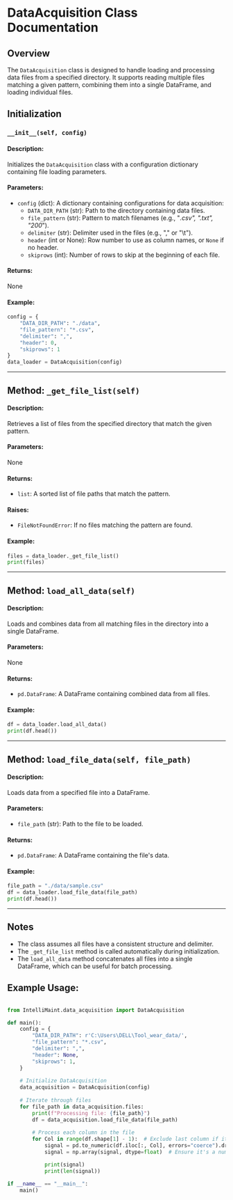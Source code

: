 # DataAcquisition Class Documentation

## Overview
The `DataAcquisition` class is designed to handle loading and processing data files from a specified directory. It supports reading multiple files matching a given pattern, combining them into a single DataFrame, and loading individual files.

## Initialization

### `__init__(self, config)`
#### Description:
Initializes the `DataAcquisition` class with a configuration dictionary containing file loading parameters.

#### Parameters:
- `config` (dict): A dictionary containing configurations for data acquisition:
  - `DATA_DIR_PATH` (str): Path to the directory containing data files.
  - `file_pattern` (str): Pattern to match filenames (e.g., "*.csv", ".txt", "200*").
  - `delimiter` (str): Delimiter used in the files (e.g., "," or "\t").
  - `header` (int or None): Row number to use as column names, or `None` if no header.
  - `skiprows` (int): Number of rows to skip at the beginning of each file.

#### Returns:
None

#### Example:
```python
config = {
    "DATA_DIR_PATH": "./data",
    "file_pattern": "*.csv",
    "delimiter": ",",
    "header": 0,
    "skiprows": 1
}
data_loader = DataAcquisition(config)
```

---

## Method: `_get_file_list(self)`

#### Description:
Retrieves a list of files from the specified directory that match the given pattern.

#### Parameters:
None

#### Returns:
- `list`: A sorted list of file paths that match the pattern.

#### Raises:
- `FileNotFoundError`: If no files matching the pattern are found.

#### Example:
```python
files = data_loader._get_file_list()
print(files)
```

---

## Method: `load_all_data(self)`
#### Description:
Loads and combines data from all matching files in the directory into a single DataFrame.

#### Parameters:
None

#### Returns:
- `pd.DataFrame`: A DataFrame containing combined data from all files.

#### Example:
```python
df = data_loader.load_all_data()
print(df.head())
```

---

## Method: `load_file_data(self, file_path)`
#### Description:
Loads data from a specified file into a DataFrame.

#### Parameters:
- `file_path` (str): Path to the file to be loaded.

#### Returns:
- `pd.DataFrame`: A DataFrame containing the file's data.

#### Example:
```python
file_path = "./data/sample.csv"
df = data_loader.load_file_data(file_path)
print(df.head())
```

---

## Notes
- The class assumes all files have a consistent structure and delimiter.
- The `_get_file_list` method is called automatically during initialization.
- The `load_all_data` method concatenates all files into a single DataFrame, which can be useful for batch processing.

## Example Usage:

```python

from IntelliMaint.data_acquisition import DataAcquisition

def main():
    config = {
        "DATA_DIR_PATH": r'C:\Users\DELL\Tool_wear_data/',
        "file_pattern": "*.csv",
        "delimiter": ",",
        "header": None,
        "skiprows": 1,
    }
    
    # Initialize DataAcquisition
    data_acquisition = DataAcquisition(config)
    
    # Iterate through files
    for file_path in data_acquisition.files:
        print(f"Processing file: {file_path}")
        df = data_acquisition.load_file_data(file_path)
    
        # Process each column in the file
        for Col in range(df.shape[1] - 1):  # Exclude last column if it's non-signal data
            signal = pd.to_numeric(df.iloc[:, Col], errors="coerce").dropna().values
            signal = np.array(signal, dtype=float)  # Ensure it's a numpy array

            print(signal)
            print(len(signal))

if __name__ == "__main__":
    main()
```

